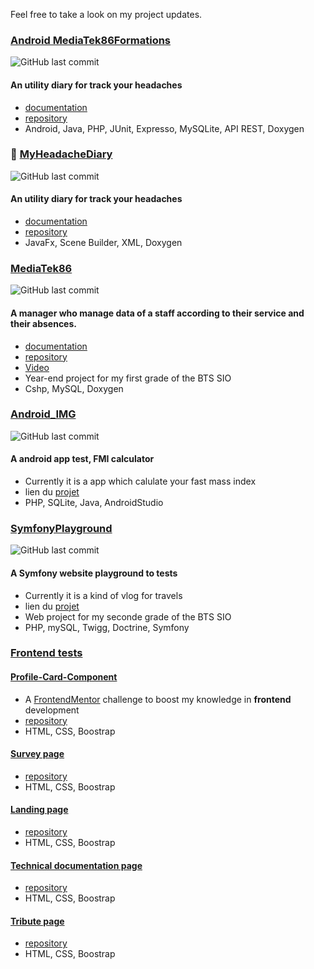 Feel free to take a look on my project updates.

### [Android MediaTek86Formations](https://elshindr.github.io/Android_MediaTek86Formations/) 
![GitHub last commit](https://img.shields.io/github/last-commit/elshindr/Android_MediaTek86Formations?style=for-the-badge)
#### An utility diary for track your headaches
- [documentation](https://elshindr.github.io/Android_MediaTek86Formations/docTech/html/index.html)
- [repository](https://github.com/Elshindr/Android_MediaTek86Formations)
- Android, Java, PHP, JUnit, Expresso, MySQLite, API REST, Doxygen


###  💊 [MyHeadacheDiary](https://elshindr.github.io/MyHeadacheDiary) 
![GitHub last commit](https://img.shields.io/github/last-commit/elshindr/MyHeadacheDiary?style=for-the-badge)
#### An utility diary for track your headaches
- [documentation](https://elshindr.github.io/MyHeadacheDiary/Doxygen/html/index.html)
- [repository](https://github.com/Elshindr/MyHeadacheDiary)
- JavaFx, Scene Builder, XML, Doxygen


### [MediaTek86](https://elshindr.github.io/MediaTek86/) 
![GitHub last commit](https://img.shields.io/github/last-commit/elshindr/MediaTek86?style=for-the-badge)
#### A manager who manage data of a staff according to their service and their absences.
- [documentation](https://elshindr.github.io/MediaTek86/DigimediaTek86/bin/DocumentationTechnique_Doxygen/html/index.html)
- [repository](https://github.com/Elshindr/MediaTek86)
- [Video](https://github.com/Elshindr/MediaTek86/tree/main/Documentations/Video/src)
- Year-end project for my first grade of the BTS SIO
- Cshp, MySQL, Doxygen


### [Android_IMG](https://github.com/Elshindr/Android_IMG) 
![GitHub last commit](https://img.shields.io/github/last-commit/elshindr/Android_IMG?style=for-the-badge)
#### A android app test, FMI calculator
- Currently it is a app which calulate your fast mass index
- lien du [projet](https://github.com/Elshindr/Android_IMG)
- PHP, SQLite, Java, AndroidStudio


### [SymfonyPlayground](https://elshindr.github.io/MySymfonyPlayground/) 
![GitHub last commit](https://img.shields.io/github/last-commit/elshindr/MySymfonyPlayground?style=for-the-badge)
#### A Symfony website playground to tests 
- Currently it is a kind of vlog for travels
- lien du [projet](https://github.com/Elshindr/MySymfonyPlayground)
- Web project for my seconde grade of the BTS SIO
- PHP, mySQL, Twigg, Doctrine, Symfony


### [Frontend tests](https://github.com/Elshindr/Front_Exercices)
#### [Profile-Card-Component](https://elshindr.github.io/Front_Exercices/Profile-Card-Component/)
- A [FrontendMentor](https://www.frontendmentor.io/challenges) challenge to boost my knowledge in **frontend** development
- [repository](https://github.com/Elshindr/Elshindr.github.io/Front_Exercices/tree/main/Profile-Card-Component)
- HTML, CSS, Boostrap

#### [Survey page](https://elshindr.github.io/Front_Exercices/SurveyPage)
- [repository](https://github.com/Elshindr/Elshindr.github.io/Front_Exercices/tree/main/SurveyPage)
- HTML, CSS, Boostrap

#### [Landing page](https://elshindr.github.io/Front_Exercices/ProductLandingPage)
- [repository](https://github.com/Elshindr/Elshindr.github.io/tree/main/ProductLandingPage)
- HTML, CSS, Boostrap

#### [Technical documentation page](https://elshindr.github.io/TechnicalDocumentationPage)
- [repository](https://github.com/Elshindr/Elshindr.github.io/Front_Exercices/tree/main/TechnicalDocumentationPage)
- HTML, CSS, Boostrap

#### [Tribute page](https://elshindr.github.io/Front_Exercices/TributePage)
- [repository](https://github.com/Elshindr/Elshindr.github.io/Front_Exercices/tree/main/TributePage)
- HTML, CSS, Boostrap

